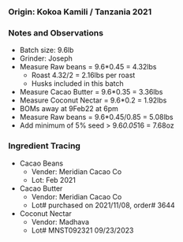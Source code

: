 ### Origin: Kokoa Kamili / Tanzania 2021

### Notes and Observations
- Batch size: 9.6lb
- Grinder: Joseph
- Measure Raw beans = 9.6*0.45 = 4.32lbs 
  - Roast 4.32/2 = 2.16lbs per roast
  - Husks included in this batch
- Measure Cacao Butter = 9.6*0.35 = 3.36lbs
- Measure Coconut Nectar = 9.6*0.2 = 1.92lbs
- BOMs away at 9Feb22 at 6pm
- Measure Raw beans = 9.6*0.45/0.85 = 5.08lbs
- Add minimum of 5% seed > 9.6*0.05*16 = 7.68oz

### Ingredient Tracing
- Cacao Beans
  - Vender: Meridian Cacao Co
  - Lot: Feb 2021
- Cacao Butter
  - Vendor: Meridian Cacao Co
  - Lot# purchased on 2021/11/08, order# 3644
- Coconut Nectar
  - Vendor: Madhava
  - Lot# MNST092321 09/23/2023
